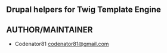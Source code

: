 <h2>Drupal helpers for Twig Template Engine</h2>

<h2>AUTHOR/MAINTAINER</h2>

- Codenator81 codenator81@gmail.com